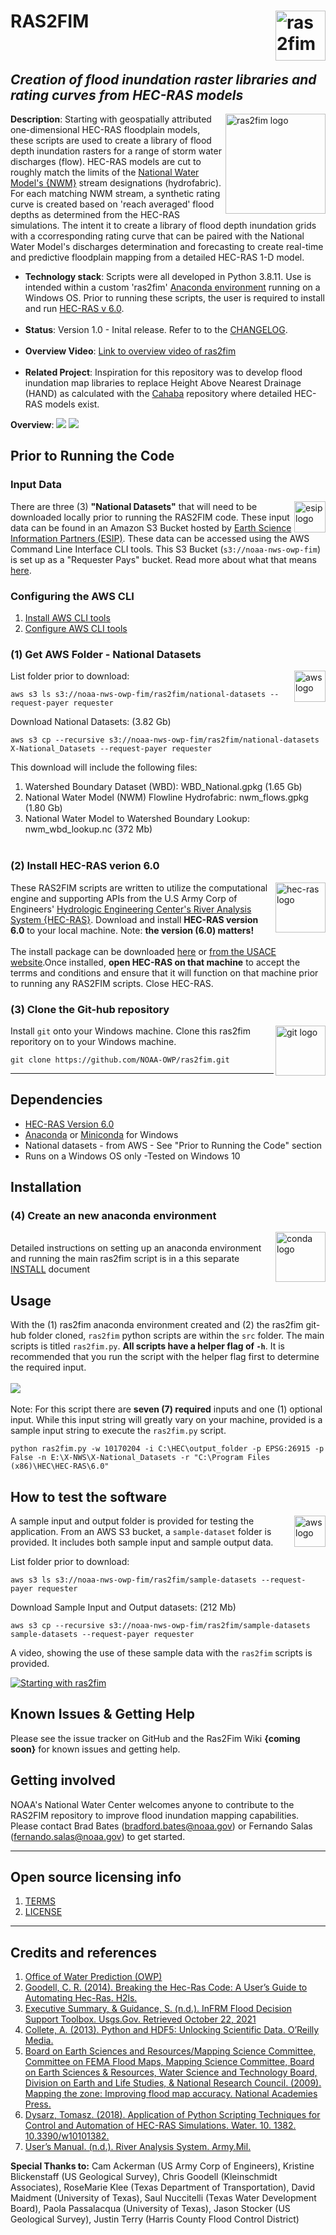 # RAS2FIM <img src="https://github.com/NOAA-OWP/ras2fim/blob/master/doc/ras2fim_agency_20211018.png" align="right" alt="ras2fim agency" height="80"> <br> <br>
## <i>Creation of flood inundation raster libraries and rating curves from HEC-RAS models </i>

<img src="https://github.com/NOAA-OWP/ras2fim/blob/master/doc/ras2fim_logo_20211018.png" align="right"
     alt="ras2fim logo" width="160" height="160">

**Description**:  Starting with geospatially attributed one-dimensional HEC-RAS floodplain models, these scripts are used to create a library of flood depth inundation rasters for a range of storm water discharges (flow).  HEC-RAS models are cut to roughly match the limits of the [National Water Model's {NWM}](https://water.noaa.gov/about/nwm) stream designations (hydrofabric).  For each matching NWM stream, a synthetic rating curve is created based on 'reach averaged' flood depths as determined from the HEC-RAS simulations.  The intent it to create a library of flood depth inundation grids with a ccorresponding rating curve that can be paired with the National Water Model's discharges determination and forecasting to create real-time and predictive floodplain mapping from a detailed HEC-RAS 1-D model.

  - **Technology stack**: Scripts were all developed in Python 3.8.11.  Use is intended within a custom 'ras2fim' [Anaconda environment](https://www.anaconda.com/products/individual) running on a Windows OS.  Prior to running these scripts, the user is required to install and run [HEC-RAS v 6.0](https://www.hec.usace.army.mil/software/hec-ras/download.aspx).<br><br>
  - **Status**:  Version 1.0 - Inital release.  Refer to to the [CHANGELOG](CHANGELOG.md).<br><br>
  - **Overview Video**: [Link to overview video of ras2fim]()<br><br>
  - **Related Project**:  Inspiration for this repository was to develop flood inundation map libraries to replace Height Above Nearest Drainage (HAND) as calculated with the [Cahaba](https://github.com/NOAA-OWP/cahaba) repository where detailed HEC-RAS models exist.


**Overview**:
![](https://github.com/NOAA-OWP/ras2fim/blob/master/doc/ras2fim_overview.png)
![](https://github.com/NOAA-OWP/ras2fim/blob/master/doc/ras2fim_sample_output.png)

## Prior to Running the Code
### Input Data
<img src="https://github.com/NOAA-OWP/ras2fim/blob/master/doc/esip-logo.png" align="right" alt="esip logo" height="50">There are three (3) **"National Datasets"** that will need to be downloaded locally prior to running the RAS2FIM code.  These input data can be found in an Amazon S3 Bucket hosted by [Earth Science Information Partners (ESIP)](https://www.esipfed.org/). These data can be accessed using the AWS Command Line Interface CLI tools.  This S3 Bucket (`s3://noaa-nws-owp-fim`) is set up as a "Requester Pays" bucket. Read more about what that means [here](https://docs.aws.amazon.com/AmazonS3/latest/userguide/RequesterPaysBuckets.html).<br>
### Configuring the AWS CLI
1. [Install AWS CLI tools](https://docs.aws.amazon.com/cli/latest/userguide/install-cliv2.html)
2. [Configure AWS CLI tools](https://docs.aws.amazon.com/cli/latest/userguide/cli-configure-quickstart.html)

### (1) Get AWS Folder - National Datasets
<img src="https://github.com/NOAA-OWP/ras2fim/blob/master/doc/AWS_logo.png" align="right" alt="aws logo" height="50"> List folder prior to download:  
```
aws s3 ls s3://noaa-nws-owp-fim/ras2fim/national-datasets --request-payer requester
```
Download National Datasets: (3.82 Gb)
```
aws s3 cp --recursive s3://noaa-nws-owp-fim/ras2fim/national-datasets X-National_Datasets --request-payer requester
```
This download will include the following files:
1.  Watershed Boundary Dataset (WBD): WBD_National.gpkg (1.65 Gb)
2.  National Water Model (NWM) Flowline Hydrofabric: nwm_flows.gpkg (1.80 Gb)
3.  National Water Model to Watershed Boundary Lookup: nwm_wbd_lookup.nc (372 Mb)
<br><br>

### (2) Install HEC-RAS verion 6.0
<img src="https://github.com/NOAA-OWP/ras2fim/blob/master/doc/RAS_logo.png" align="right" alt="hec-ras logo" height="80">These RAS2FIM scripts are written to utilize the computational engine and supporting APIs from the U.S Army Corp of Engineers' [Hydrologic Engineering Center's River Analysis System {HEC-RAS}](https://www.hec.usace.army.mil/software/hec-ras/).  Download and install **HEC-RAS version 6.0** to your local machine.  Note: **the version (6.0) matters!**<br><br>The install package can be downloaded [here](https://github.com/HydrologicEngineeringCenter/hec-downloads/releases/download/1.0.20/HEC-RAS_60_Setup.exe) or [from the USACE website](https://www.hec.usace.army.mil/software/hec-ras/download.aspx).Once installed, **open HEC-RAS on that machine** to accept the terrms and conditions and ensure that it will function on that machine prior to running any RAS2FIM scripts.  Close HEC-RAS.

### (3) Clone the Git-hub repository
<img src="https://github.com/NOAA-OWP/ras2fim/blob/master/doc/Git_logo.png" align="right" alt="git logo" height="80"> Install `git` onto your Windows machine.  Clone this ras2fim reporitory on to your Windows machine.
```
git clone https://github.com/NOAA-OWP/ras2fim.git
```

----
## Dependencies

* [HEC-RAS Version 6.0](https://www.hec.usace.army.mil/software/hec-ras/download.aspx)
* [Anaconda](https://www.anaconda.com/products/individual) or [Miniconda](https://docs.conda.io/en/latest/miniconda.html) for Windows
* National datasets - from AWS - See "Prior to Running the Code" section
* Runs on a Windows OS only -Tested on Windows 10

## Installation

### (4) Create an new anaconda environment
<img src="https://github.com/NOAA-OWP/ras2fim/blob/master/doc/Conda-Logo.jpg" align="right" alt="conda logo" height="80"><br>
Detailed instructions on setting up an anaconda environment and running the main ras2fim script is in a this separate [INSTALL](INSTALL.md) document

## Usage

With the (1) ras2fim anaconda environment created and (2) the ras2fim git-hub folder cloned, `ras2fim` python scripts are within the `src` folder.  The main scripts is titled `ras2fim.py`.  **All scripts have a helper flag of `-h`**.  It is recommended that you run the script with the helper flag first to determine the required input. <br><br>
![](https://github.com/NOAA-OWP/ras2fim/blob/master/doc/conda_python_run.png)
<br><br>
Note: For this script there are **seven (7) required** inputs and one (1) optional input.  While this input string will greatly vary on your machine, provided is a sample input string to execute the `ras2fim.py` script.
```
python ras2fim.py -w 10170204 -i C:\HEC\output_folder -p EPSG:26915 -p False -n E:\X-NWS\X-National_Datasets -r "C:\Program Files (x86)\HEC\HEC-RAS\6.0"
```

## How to test the software

<img src="https://github.com/NOAA-OWP/ras2fim/blob/master/doc/AWS_logo.png" align="right" alt="aws logo" height="50"> A sample input and output folder is provided for testing the application. From an AWS S3 bucket, a `sample-dataset` folder is provided.  It includes both sample input and sample output data.

List folder prior to download:  
```
aws s3 ls s3://noaa-nws-owp-fim/ras2fim/sample-datasets --request-payer requester
```
Download Sample Input and Output datasets: (212 Mb)
```
aws s3 cp --recursive s3://noaa-nws-owp-fim/ras2fim/sample-datasets sample-datasets --request-payer requester
```
A video, showing the use of these sample data with the `ras2fim` scripts is provided.

[![Starting with ras2fim](https://img.youtube.com/vi/lzYfoCIh3Jw/0.jpg)](https://www.youtube.com/watch?v=lzYfoCIh3Jw)

## Known Issues & Getting Help

Please see the issue tracker on GitHub and the Ras2Fim Wiki **{coming soon}** for known issues and getting help.

## Getting involved

NOAA's National Water Center welcomes anyone to contribute to the RAS2FIM repository to improve flood inundation mapping capabilities. Please contact Brad Bates (bradford.bates@noaa.gov) or Fernando Salas (fernando.salas@noaa.gov) to get started.

----

## Open source licensing info
1. [TERMS](TERMS.md)
2. [LICENSE](LICENSE)


----

## Credits and references

1. [Office of Water Prediction (OWP)](https://water.noaa.gov/)
2. [Goodell, C. R. (2014). Breaking the Hec-Ras Code: A User’s Guide to Automating Hec-Ras. H2ls.](https://www.kleinschmidtgroup.com/breaking-the-hec-ras-code-2/)
3. [Executive Summary, & Guidance, S. (n.d.). InFRM Flood Decision Support Toolbox. Usgs.Gov. Retrieved October 22, 2021](https://webapps.usgs.gov/infrm/pubs/FDST%20Map%20Submission%20Guidelines%20_vDec20.pdf)
4. [Collete, A. (2013). Python and HDF5: Unlocking Scientific Data. O’Reilly Media.](https://www.oreilly.com/library/view/python-and-hdf5/9781491944981/)
5. [Board on Earth Sciences and Resources/Mapping Science Committee, Committee on FEMA Flood Maps, Mapping Science Committee, Board on Earth Sciences & Resources, Water Science and Technology Board, Division on Earth and Life Studies, & National Research Council. (2009). Mapping the zone: Improving flood map accuracy. National Academies Press.](https://www.amazon.com/Mapping-Zone-Improving-Resilience-Preparedness/dp/0309130573)
6. [Dysarz, Tomasz. (2018). Application of Python Scripting Techniques for Control and Automation of HEC-RAS Simulations. Water. 10. 1382. 10.3390/w10101382. ](https://www.mdpi.com/2073-4441/10/10/1382)
7. [User’s Manual. (n.d.). River Analysis System. Army.Mil.](https://www.hec.usace.army.mil/software/hec-ras/documentation/HEC-RAS_6.0_Users_Manual.pdf)

**Special Thanks to:** Cam Ackerman (US Army Corp of Engineers), Kristine Blickenstaff (US Geological Survey), Chris Goodell (Kleinschmidt Associates), RoseMarie Klee (Texas Department of Transportation), David Maidment (University of Texas), Saul Nuccitelli (Texas Water Development Board), Paola Passalacqua (University of Texas), Jason Stocker (US Geological Survey), Justin Terry (Harris County Flood Control District)





